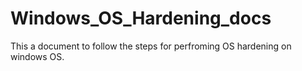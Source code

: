 # Windows_OS_Hardening_docs

This a document to follow the steps for perfroming OS hardening on windows OS.
